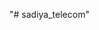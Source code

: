 "# sadiya_telecom" 

<!-- echo "# sadiya_telecom" >> README.md
git init
git add README.md
git commit -m "first commit"
git branch -M main
git remote add origin https://github.com/sujanmia0111/sadiya_telecom.git
git push -u origin main -->
